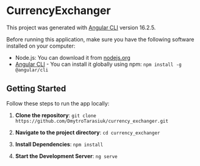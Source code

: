 # CurrencyExchanger

This project was generated with [Angular CLI](https://github.com/angular/angular-cli) version 16.2.5.

Before running this application, make sure you have the following software installed on your computer:

- Node.js: You can download it from [nodejs.org](https://nodejs.org/)
- [Angular CLI](https://angular.io/cli) - You can install it globally using npm: `npm install -g @angular/cli`

## Getting Started

Follow these steps to run the app locally:

1. **Clone the repository**:
`git clone https://github.com/DmytroTarasiuk/currency_exchanger.git`

2. **Navigate to the project directory**:
`cd currency_exchanger`

3. **Install Dependencies**:
`npm install`

4. **Start the Development Server**:
`ng serve`

